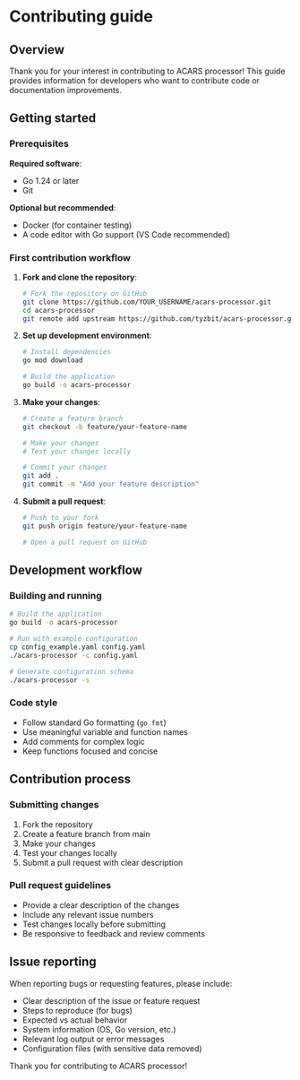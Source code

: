 # Contributing guide

## Overview

Thank you for your interest in contributing to ACARS processor! This guide provides information for developers who want to contribute code or documentation improvements.

## Getting started

### Prerequisites

**Required software**:
- Go 1.24 or later
- Git

**Optional but recommended**:
- Docker (for container testing)
- A code editor with Go support (VS Code recommended)

### First contribution workflow

1. **Fork and clone the repository**:
   ```bash
   # Fork the repository on GitHub
   git clone https://github.com/YOUR_USERNAME/acars-processor.git
   cd acars-processor
   git remote add upstream https://github.com/tyzbit/acars-processor.git
   ```

2. **Set up development environment**:
   ```bash
   # Install dependencies
   go mod download
   
   # Build the application
   go build -o acars-processor
   ```

3. **Make your changes**:
   ```bash
   # Create a feature branch
   git checkout -b feature/your-feature-name
   
   # Make your changes
   # Test your changes locally
   
   # Commit your changes
   git add .
   git commit -m "Add your feature description"
   ```

4. **Submit a pull request**:
   ```bash
   # Push to your fork
   git push origin feature/your-feature-name
   
   # Open a pull request on GitHub
   ```

## Development workflow

### Building and running

```bash
# Build the application
go build -o acars-processor

# Run with example configuration
cp config_example.yaml config.yaml
./acars-processor -c config.yaml

# Generate configuration schema
./acars-processor -s
```

### Code style

- Follow standard Go formatting (`go fmt`)
- Use meaningful variable and function names
- Add comments for complex logic
- Keep functions focused and concise

## Contribution process

### Submitting changes

1. Fork the repository
2. Create a feature branch from main
3. Make your changes
4. Test your changes locally
5. Submit a pull request with clear description

### Pull request guidelines

- Provide a clear description of the changes
- Include any relevant issue numbers
- Test changes locally before submitting
- Be responsive to feedback and review comments

## Issue reporting

When reporting bugs or requesting features, please include:

- Clear description of the issue or feature request
- Steps to reproduce (for bugs)
- Expected vs actual behavior
- System information (OS, Go version, etc.)
- Relevant log output or error messages
- Configuration files (with sensitive data removed)

Thank you for contributing to ACARS processor!
